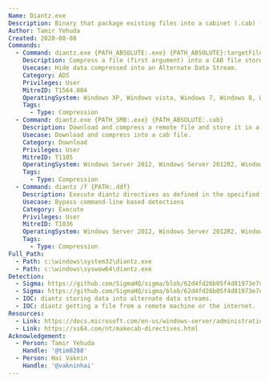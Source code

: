 ```yaml
---
Name: Diantz.exe
Description: Binary that package existing files into a cabinet (.cab) file
Author: Tamir Yehuda
Created: 2020-08-08
Commands:
  - Command: diantz.exe {PATH_ABSOLUTE:.exe} {PATH_ABSOLUTE}:targetFile.cab
    Description: Compress a file (first argument) into a CAB file stored in the Alternate Data Stream (ADS) of the target file.
    Usecase: Hide data compressed into an Alternate Data Stream.
    Category: ADS
    Privileges: User
    MitreID: T1564.004
    OperatingSystem: Windows XP, Windows vista, Windows 7, Windows 8, Windows 8.1.
    Tags:
      - Type: Compression
  - Command: diantz.exe {PATH_SMB:.exe} {PATH_ABSOLUTE:.cab}
    Description: Download and compress a remote file and store it in a CAB file on local machine.
    Usecase: Download and compress into a cab file.
    Category: Download
    Privileges: User
    MitreID: T1105
    OperatingSystem: Windows Server 2012, Windows Server 2012R2, Windows Server 2016, Windows Server 2019
    Tags:
      - Type: Compression
  - Command: diantz /f {PATH:.ddf}
    Description: Execute diantz directives as defined in the specified Diamond Definition File (.ddf); see resources for the format specification.
    Usecase: Bypass command-line based detections
    Category: Execute
    Privileges: User
    MitreID: T1036
    OperatingSystem: Windows Server 2012, Windows Server 2012R2, Windows Server 2016, Windows Server 2019
    Tags:
      - Type: Compression
Full_Path:
  - Path: c:\windows\system32\diantz.exe
  - Path: c:\windows\syswow64\diantz.exe
Detection:
  - Sigma: https://github.com/SigmaHQ/sigma/blob/62d4fd26b05f4d81973e7c8e80d7c1a0c6a29d0e/rules/windows/process_creation/proc_creation_win_lolbin_diantz_ads.yml
  - Sigma: https://github.com/SigmaHQ/sigma/blob/62d4fd26b05f4d81973e7c8e80d7c1a0c6a29d0e/rules/windows/process_creation/proc_creation_win_lolbin_diantz_remote_cab.yml
  - IOC: diantz storing data into alternate data streams.
  - IOC: diantz getting a file from a remote machine or the internet.
Resources:
  - Link: https://docs.microsoft.com/en-us/windows-server/administration/windows-commands/diantz
  - Link: https://ss64.com/nt/makecab-directives.html
Acknowledgement:
  - Person: Tamir Yehuda
    Handle: '@tim8288'
  - Person: Hai Vaknin
    Handle: '@vakninhai'
---
```

